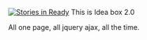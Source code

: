 [![Stories in Ready](https://badge.waffle.io/HoffsMH/idea-box2.png?label=ready&title=Ready)](https://waffle.io/HoffsMH/idea-box2)
This is Idea box 2.0

All one page, all jquery ajax, all the time.
